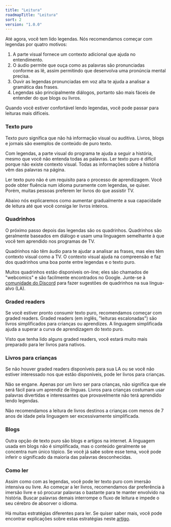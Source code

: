 ```yaml
---
title: "Leitura"
roadmapTitle: "Leitura"
sort: 2
version: "1.0.0"
---
```


Até agora, você tem lido legendas. Nós recomendamos começar com legendas por quatro motivos:

1. A parte visual fornece um contexto adicional que ajuda no entendimento.
1. O áudio permite que ouça como as palavras são pronunciadas conforme as lê, assim permitindo que desenvolva uma pronúncia mental precisa.
1. Ouvir as legendas pronunciadas em voz alta te ajuda a analisar a gramática das frases.
1. Legendas são principalmente diálogos, portanto são mais fáceis de entender do que blogs ou livros.

Quando você estiver confortável lendo legendas, você pode passar para leituras mais difíceis.

### Texto puro
Texto puro significa que não há informação visual ou auditiva. Livros, blogs e jornais são exemplos de conteúdo de puro texto.

Com legendas, a parte visual do programa te ajuda a seguir a história, mesmo que você não entenda todas as palavras. Ler texto puro é difícil porque não existe contexto visual. Todas as informações sobre a história vêm das palavras na página.

Ler texto puro não é um requisito para o processo de aprendizagem. Você pode obter fluência num idioma puramente com legendas, se quiser. Porém, muitas pessoas preferem ler livros do que assistir TV.

Abaixo nós explicaremos como aumentar gradualmente a sua capacidade de leitura até que você consiga ler livros inteiros.

### Quadrinhos
O próximo passo depois das legendas são os quadrinhos. Quadrinhos são geralmente baseados em diálogo e usam uma linguagem semelhante à que você tem aprendido nos programas de TV.

Quadrinhos não têm áudio para te ajudar a analisar as frases, mas eles têm contexto visual como a TV. O contexto visual ajuda na compreensão e faz dos quadrinhos uma boa ponte entre legendas e o texto puro.

Muitos quadrinhos estão disponíveis on-line; eles são chamados de "webcomics" e são facilmente encontrados no Google. Junte-se à [comunidade do Discord][join-link] para fazer sugestões de quadrinhos na sua língua-alvo (LA).

### Graded readers
Se você estiver pronto consumir texto puro, recomendamos começar com graded readers. Graded readers (em inglês, "leituras escalonadas") são livros simplificados para crianças ou aprendizes. A linguagem simplificada ajuda a superar a curva de aprendizagem do texto puro.

Visto que tenha lido alguns graded readers, você estará muito mais preparado para ler livros para nativos.

### Livros para crianças
Se não houver graded readers disponíveis para sua LA ou se você não estiver interessado nos que estão disponíveis, pode ler livros para crianças.

Não se engane. Apenas por um livro ser para crianças, não significa que ele será fácil para um aprendiz de línguas. Livros para crianças costumam usar palavras divertidas e interessantes que provavelmente não terá aprendido lendo legendas.

Não recomendamos a leitura de livros destinos a crianças com menos de 7 anos de idade pela linguagem ser excessivamente simplificada.

### Blogs
Outra opção de texto puro são blogs e artigos na internet. A linguagem usada em blogs não é simplificada, mas o conteúdo geralmente se concentra num único tópico. Se você já sabe sobre esse tema, você pode inferir o significado da maioria das palavras desconhecidas.

### Como ler
Assim como com as legendas, você pode ler texto puro com imersão intensiva ou livre. Ao começar a ler livros, recomendamos dar preferência à imersão livre e só procurar palavras o bastante para te manter envolvido na história. Buscar palavras demais interrompe o fluxo de leitura e impede o seu cérebro de absorver o idioma.

Há muitas estratégias diferentes para ler. Se quiser saber mais, você pode encontrar explicações sobre estas estratégias neste [artigo][reading-novels].

[join-link]: /join
[reading-novels]: /roadmap/stage-2/c/how-to-read-a-novel#Reading-Strategies
